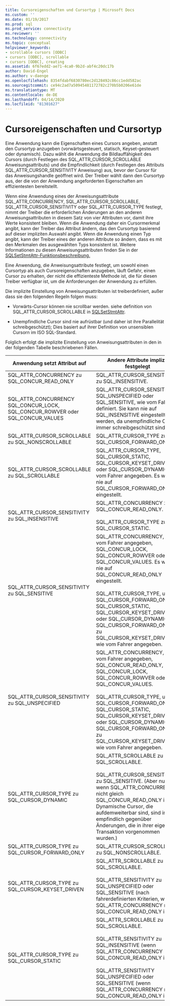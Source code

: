 ```yaml
---
title: Cursoreigenschaften und Cursortyp | Microsoft Docs
ms.custom: ''
ms.date: 01/19/2017
ms.prod: sql
ms.prod_service: connectivity
ms.reviewer: ''
ms.technology: connectivity
ms.topic: conceptual
helpviewer_keywords:
- scrollable cursors [ODBC]
- cursors [ODBC], scrollable
- cursors [ODBC], creating
ms.assetid: 6f67edd2-ae71-4ca0-9b2d-abf4c20dc17b
author: David-Engel
ms.author: v-daenge
ms.openlocfilehash: 8354fdabf6830780ec2d128492c86cc1edd582ac
ms.sourcegitcommit: ce94c2ad7a50945481172782c270b5b0206e61de
ms.translationtype: MT
ms.contentlocale: de-DE
ms.lasthandoff: 04/14/2020
ms.locfileid: "81301627"
---
```

# <a name="cursor-characteristics-and-cursor-type"></a>Cursoreigenschaften und Cursortyp
Eine Anwendung kann die Eigenschaften eines Cursors angeben, anstatt den Cursortyp anzugeben (vorwärtsgesteuert, statisch, Keyset-gesteuert oder dynamisch). Dazu wählt die Anwendung die Bildlauffähigkeit des Cursors (durch Festlegen des SQL_ATTR_CURSOR_SCROLLABLE Anweisungsattributs) und die Empfindlichkeit (durch Festlegen des Attributs SQL_ATTR_CURSOR_SENSITIVITY Anweisung) aus, bevor der Cursor für das Anweisungshandle geöffnet wird. Der Treiber wählt dann den Cursortyp aus, der die von der Anwendung angeforderten Eigenschaften am effizientesten bereitstellt.  
  
 Wenn eine Anwendung eines der Anweisungsattribute SQL_ATTR_CONCURRENCY, SQL_ATTR_CURSOR_SCROLLABLE, SQL_ATTR_CURSOR_SENSITIVITY oder SQL_ATTR_CURSOR_TYPE festlegt, nimmt der Treiber die erforderlichen Änderungen an den anderen Anweisungsattributen in diesem Satz von vier Attributen vor, damit ihre Werte konsistent bleiben. Wenn die Anwendung daher ein Cursormerkmal angibt, kann der Treiber das Attribut ändern, das den Cursortyp basierend auf dieser impliziten Auswahl angibt. Wenn die Anwendung einen Typ angibt, kann der Treiber eines der anderen Attribute so ändern, dass es mit den Merkmalen des ausgewählten Typs konsistent ist. Weitere Informationen zu diesen Anweisungsattributen finden Sie in der [SQLSetStmtAttr-Funktionsbeschreibung.](../../../odbc/reference/syntax/sqlsetstmtattr-function.md)  
  
 Eine Anwendung, die Anweisungsattribute festlegt, um sowohl einen Cursortyp als auch Cursoreigenschaften anzugeben, läuft Gefahr, einen Cursor zu erhalten, der nicht die effizienteste Methode ist, die für diesen Treiber verfügbar ist, um die Anforderungen der Anwendung zu erfüllen.  
  
 Die implizite Einstellung von Anweisungsattributen ist treiberdefiniert, außer dass sie den folgenden Regeln folgen muss:  
  
-   Vorwärts-Cursor können nie scrollbar werden. siehe definition von SQL_ATTR_CURSOR_SCROLLABLE in [SQLSetStmtAttr](../../../odbc/reference/syntax/sqlsetstmtattr-function.md).  
  
-   Unempfindliche Cursor sind nie aufrüstbar (und daher ist ihre Parallelität schreibgeschützt); Dies basiert auf ihrer Definition von unsensiblen Cursorn im ISO SQL-Standard.  
  
 Folglich erfolgt die implizite Einstellung von Anweisungsattributen in den in der folgenden Tabelle beschriebenen Fällen.  
  
|Anwendung setzt Attribut auf|Andere Attribute implizit festgelegt|  
|-----------------------------------|-------------------------------------|  
|SQL_ATTR_CONCURRENCY zu SQL_CONCUR_READ_ONLY|SQL_ATTR_CURSOR_SENSITIVITY zu SQL_INSENSITIVE.|  
|SQL_ATTR_CONCURRENCY SQL_CONCUR_LOCK, SQL_CONCUR_ROWVER oder SQL_CONCUR_VALUES|SQL_ATTR_CURSOR_SENSITIVITY SQL_UNSPECIFIED oder SQL_SENSITIVE, wie vom Fahrer definiert. Sie kann nie auf SQL_INSENSITIVE eingestellt werden, da unempfindliche Cursor immer schreibgeschützt sind.|  
|SQL_ATTR_CURSOR_SCROLLABLE zu SQL_NONSCROLLABLE|SQL_ATTR_CURSOR_TYPE zu SQL_CURSOR_FORWARD_ONLY|  
|SQL_ATTR_CURSOR_SCROLLABLE zu SQL_SCROLLABLE|SQL_ATTR_CURSOR_TYPE, SQL_CURSOR_STATIC, SQL_CURSOR_KEYSET_DRIVEN oder SQL_CURSOR_DYNAMIC, wie vom Fahrer angegeben. Es wird nie auf SQL_CURSOR_FORWARD_ONLY eingestellt.|  
|SQL_ATTR_CURSOR_SENSITIVITY zu SQL_INSENSITIVE|SQL_ATTR_CONCURRENCY zu SQL_CONCUR_READ_ONLY.<br /><br /> SQL_ATTR_CURSOR_TYPE zu SQL_CURSOR_STATIC.|  
|SQL_ATTR_CURSOR_SENSITIVITY zu SQL_SENSITIVE|SQL_ATTR_CONCURRENCY, wie vom Fahrer angegeben, SQL_CONCUR_LOCK, SQL_CONCUR_ROWVER oder SQL_CONCUR_VALUES. Es wird nie auf SQL_CONCUR_READ_ONLY eingestellt.<br /><br /> SQL_ATTR_CURSOR_TYPE, um SQL_CURSOR_FORWARD_ONLY, SQL_CURSOR_STATIC, SQL_CURSOR_KEYSET_DRIVEN oder SQL_CURSOR_DYNAMIC zu SQL_CURSOR_FORWARD_ONLY, zu SQL_CURSOR_KEYSET_DRIVEN, wie vom Fahrer angegeben.|  
|SQL_ATTR_CURSOR_SENSITIVITY zu SQL_UNSPECIFIED|SQL_ATTR_CONCURRENCY, wie vom Fahrer angegeben, SQL_CONCUR_READ_ONLY, SQL_CONCUR_LOCK, SQL_CONCUR_ROWVER oder SQL_CONCUR_VALUES.<br /><br /> SQL_ATTR_CURSOR_TYPE, um SQL_CURSOR_FORWARD_ONLY, SQL_CURSOR_STATIC, SQL_CURSOR_KEYSET_DRIVEN oder SQL_CURSOR_DYNAMIC zu SQL_CURSOR_FORWARD_ONLY, zu SQL_CURSOR_KEYSET_DRIVEN, wie vom Fahrer angegeben.|  
|SQL_ATTR_CURSOR_TYPE zu SQL_CURSOR_DYNAMIC|SQL_ATTR_SCROLLABLE zu SQL_SCROLLABLE.<br /><br /> SQL_ATTR_CURSOR_SENSITIVITY zu SQL_SENSITIVE. (Aber nur, wenn SQL_ATTR_CONCURRENCY nicht gleich SQL_CONCUR_READ_ONLY ist. Dynamische Cursor, die aufdemweiterbar sind, sind immer empfindlich gegenüber Änderungen, die in ihrer eigenen Transaktion vorgenommen wurden.)|  
|SQL_ATTR_CURSOR_TYPE zu SQL_CURSOR_FORWARD_ONLY|SQL_ATTR_CURSOR_SCROLLABLE zu SQL_NONSCROLLABLE.|  
|SQL_ATTR_CURSOR_TYPE zu SQL_CURSOR_KEYSET_DRIVEN|SQL_ATTR_SCROLLABLE zu SQL_SCROLLABLE.<br /><br /> SQL_ATTR_SENSITIVITY zu SQL_UNSPECIFIED oder SQL_SENSITIVE (nach fahrerdefinierten Kriterien, wenn SQL_ATTR_CONCURRENCY nicht SQL_CONCUR_READ_ONLY ist).|  
|SQL_ATTR_CURSOR_TYPE zu SQL_CURSOR_STATIC|SQL_ATTR_SCROLLABLE zu SQL_SCROLLABLE.<br /><br /> SQL_ATTR_SENSITIVITY zu SQL_INSENSITIVE (wenn SQL_ATTR_CONCURRENCY SQL_CONCUR_READ_ONLY ist).<br /><br /> SQL_ATTR_SENSITIVITY SQL_UNSPECIFIED oder SQL_SENSITIVE (wenn SQL_ATTR_CONCURRENCY nicht SQL_CONCUR_READ_ONLY ist).|

